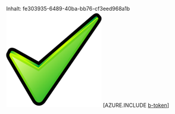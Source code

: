 Inhalt: fe303935-6489-40ba-bb76-cf3eed968a1b![Bild](539a146e-cdad-4afb-a2cd-d00b60d600a3.png)
[AZURE.INCLUDE [b-token](c98ecc7f-e308-4597-8496-0069cf2030a6.md)]
